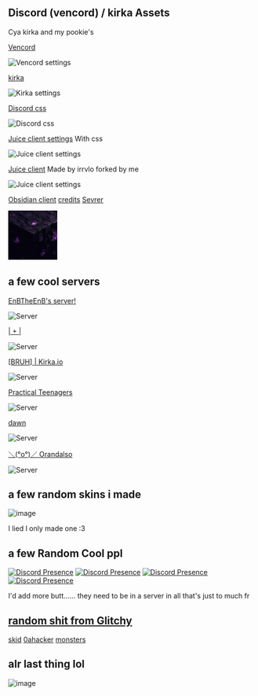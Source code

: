## Discord (vencord) / kirka Assets

Cya kirka and my pookie's

[Vencord](https://github.com/OBS-Akuma/assets/releases/download/0.0.2/vencord-settings-backup-2025-07-22.json)

<img src="https://beta.install.vencord.dev/icon.png" alt="Vencord settings" width="100" height="100">

[kirka](https://github.com/OBS-Akuma/assets/raw/refs/heads/main/Settings.json)

<img src="https://client.kirka.io/images/icon.png" alt="Kirka settings" width="100" height="100">

[Discord css](https://github.com/OBS-Akuma/assets/raw/refs/heads/main/Css/7/21/2025.css)

<img src="https://upload.wikimedia.org/wikipedia/commons/thumb/6/62/CSS3_logo.svg/512px-CSS3_logo.svg.png?20210705212817" alt="Discord css" width="100" height="100">

[Juice client settings](https://github.com/OBS-Akuma/assets/raw/refs/heads/main/JuiceClientSettings.json) With css

<img src="https://juice.irrvlo.xyz/favicon.ico" alt="Juice client settings" width="100" height="100">

[Juice client](https://github.com/KirkaMiddleMenScripts/Custom-Kirka-client/releases/download/1.18.0/juice-client.Setup.1.1.18.exe) Made by irrvlo forked by me

<img src="https://juice.irrvlo.xyz/banner.png" alt="Juice client settings" width="300" height="300">

[Obsidian client](https://obsidianclient.pages.dev/) [credits](https://obsidianclient.pages.dev/info-credits) [Sevrer](https://discord.gg/qaHvUXFc9v)

<img src="https://raw.githubusercontent.com/imnotkoolkid/KCH/refs/heads/main/resources/obs-page/Obsidian%20Client.png" alt="Client" width="100" height="100">

## a few cool servers
[EnBTheEnB's server!](https://discord.gg/anCuV8H9Ck)

<img src="https://github.com/user-attachments/assets/9a024e27-eda8-4c60-a668-824eae28ea69" alt="Server" width="100" height="100"> 

[| + |](https://discord.gg/RRtSaNpBRX)

<img src="https://github.com/user-attachments/assets/c718f203-0d0f-4889-8d56-ef08cfd6da5d" alt="Server" width="100" height="100">

[[BRUH] | Kirka.io](https://discord.gg/h3YCPPhZhe)

<img src="https://github.com/user-attachments/assets/0cd67b9a-3b18-4b43-90ba-3b9b8cbabd19" alt="Server" width="100" height="100">

[Practical Teenagers](https://discord.gg/CVCxjHsS2D)

<img src="https://github.com/user-attachments/assets/f8d4a968-c889-434f-8855-a4bd924468d3" alt="Server" width="100" height="100">

[dawn](https://discord.gg/cjB74D6meN)

<img src="https://github.com/user-attachments/assets/a75a13cf-3ff1-4919-adb6-37a7bc0a62f5" alt="Server" width="100" height="100">

[＼(°o°)／ Orandalso](https://discord.gg/7aTWEnUcgU)

<img src="https://github.com/user-attachments/assets/0c7bc1d8-3e8e-4014-8968-1ec2a110baa8" alt="Server" width="100" height="100">

## a few random skins i made 
<img width="691" height="355" alt="image" src="https://github.com/user-attachments/assets/e1f6610a-52d4-42ca-bfa3-f2047da46603" />

I lied I only made one :3

## a few Random Cool ppl

[![Discord Presence](https://lanyard.cnrad.dev/api/1169111190824308768)](https://discord.com/users/1169111190824308768)
[![Discord Presence](https://lanyard.cnrad.dev/api/152629470082236416)](https://discord.com/users/152629470082236416)
[![Discord Presence](https://lanyard.cnrad.dev/api/1039925878043447367)](https://discord.com/users/1039925878043447367)
[![Discord Presence](https://lanyard.cnrad.dev/api/1104142614766293012)](https://discord.com/users/1104142614766293012)

I'd add more butt...... they need to be in a server in all that's just to much fr

## [random shit from Glitchy](https://discord.com/users/1236667927944761396) 
[skid](https://shitfest.net/skid)
[0ahacker](https://shitfest.net/0ahacker)
[monsters](https://shitfest.net/monsters)

## alr last thing lol
<img width="1440" height="900" alt="image" src="https://github.com/user-attachments/assets/0d76a64e-2f6b-407c-8eff-d0c38d39b44e" />
